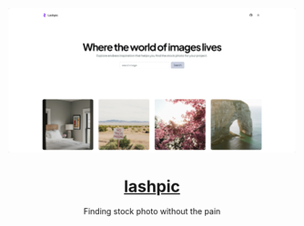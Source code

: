 <a href="https://lashpic.vercel.app">
  <img alt="lashpic" src="public/cover.png">
  <h1 align="center">lashpic</h1>
</a>

<p align="center">
  Finding stock photo without the pain
</p>



